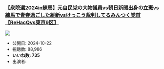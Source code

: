 ### [【衆院選2024in練馬】元自民党の大物議員vs朝日新聞出身の立憲vs練馬で青春過ごした維新vsけっこう裁判してるみんつく党首【ReHacQvs東京9区】](https://www.youtube.com/watch?v=ug-piUK_0HI)
[![](https://img.youtube.com/vi/ug-piUK_0HI/sddefault.jpg)](https://www.youtube.com/watch?v=ug-piUK_0HI)
-   公開日: 2024-10-22
-   視聴数: 88,986
-   **いいね数: 735**
-   出演者: 
